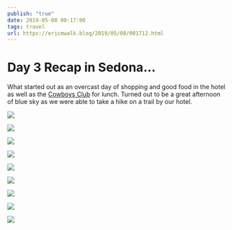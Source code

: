 ```yaml
---
publish: "true"
date: 2019-05-08 00:17:00
tags: travel
url: https://ericmwalk.blog/2019/05/08/001712.html
---
```


# Day 3 Recap in Sedona...

What started out as an overcast day of shopping and good food in the hotel as well as the [Cowboys Club](https://goo.gl/maps/RvQkTUTuBkTaGwDn8) for lunch. Turned out to be a great afternoon of blue sky as we were able to take a hike on a trail by our hotel.

![](https://ericmwalk.blog/uploads/2022/58308feb8c.jpg)

![](https://ericmwalk.blog/uploads/2022/5a3f658865.jpg)

![](https://ericmwalk.blog/uploads/2022/39a6bd540b.jpg)

![](https://ericmwalk.blog/uploads/2022/62e3507f3f.jpg)

![](https://ericmwalk.blog/uploads/2022/00af275550.jpg)

![](https://ericmwalk.blog/uploads/2022/a869042a76.jpg)

![](https://ericmwalk.blog/uploads/2022/f1af39156c.jpg)

![](https://ericmwalk.blog/uploads/2022/e7b0743786.jpg)

![](https://ericmwalk.blog/uploads/2022/577262b7eb.jpg)
